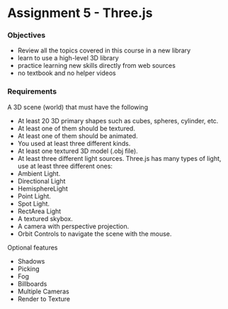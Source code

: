 # Assignment 5 - Three.js

### Objectives
- Review all the topics covered in this course in a new library
- learn to use a high-level 3D library
- practice learning new skills directly from web sources
 - no textbook and no helper videos

### Requirements
A 3D scene (world) that must have the following
- At least 20 3D primary shapes such as cubes, spheres, cylinder, etc. 
 - At least one of them should be textured.
 - At least one of them should be animated.
 - You used at least three different kinds.
- At least one textured 3D model (.obj file).
- At least three different light sources. Three.js has many types of light, use at least three different ones:
 - Ambient Light.
 - Directional Light
 - HemisphereLight
 - Point Light.
 - Spot Light.
 - RectArea Light
- A textured skybox.
- A camera with perspective projection.
- Orbit Controls to navigate the scene with the mouse.

Optional features
- Shadows
- Picking
- Fog
- Billboards
- Multiple Cameras
- Render to Texture
